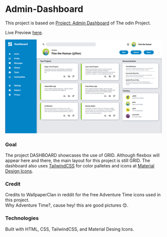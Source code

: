 # Admin-Dashboard

This project is based on [Project: Admin Dashboard](https://www.theodinproject.com/lessons/node-path-intermediate-html-and-css-admin-dashboard) of The odin Project. </br>

Live Preview [here](https://johnedisond.github.io/Admin-Dashboard/). </br>

![dashboard](images/proj.png) </br>

### Goal

The project DASHBOARD showcases the use of GRID. Although flexbox will appear here and there, the main layout
for this project is still GRID. The dashboard also uses [TailwindCSS](https://tailwindcss.com/docs/customizing-colors) for color palletes and  icons at [Material Design Icons](https://pictogrammers.com/library/mdi/).

### Credit

Credits to WallpaperClan in reddit for the free Adventure Time icons used in this project. </br>
Why Adventure Time?, cause hey! this are good pictures 😊. 


### Technologies

Built with HTML, CSS, TailwindCSS, and Material Desing Icons.



